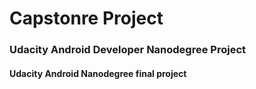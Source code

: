 # Capstonre Project
### Udacity Android Developer Nanodegree Project

#### Udacity Android Nanodegree final project


